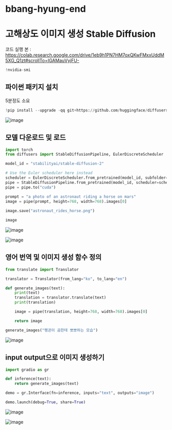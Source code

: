 # bbang-hyung-end
# 고해상도 이미지 생성 Stable Diffusion 
코드 실행 본 : https://colab.research.google.com/drive/1eb9h1PN7HM7oxQKwFMxxUddM5XG_Q1zt#scrollTo=IGAMauVyjFU-

```python
!nvidia-smi
```
## 파이썬 패키지 설치
5분정도 소요
```python
!pip install --upgrade -qq git+https://github.com/huggingface/diffusers.git transformers accelerate scipy xformers gradio translate
```

![image](https://github.com/hsy0511/bbang-hyung-end/assets/104752580/91bb0212-9873-434f-a157-90a77ee11353)

## 모델 다운로드 및 로드
```python
import torch
from diffusers import StableDiffusionPipeline, EulerDiscreteScheduler

model_id = "stabilityai/stable-diffusion-2"

# Use the Euler scheduler here instead
scheduler = EulerDiscreteScheduler.from_pretrained(model_id, subfolder="scheduler")
pipe = StableDiffusionPipeline.from_pretrained(model_id, scheduler=scheduler, revision="fp16", torch_dtype=torch.float16)
pipe = pipe.to("cuda")

prompt = "a photo of an astronaut riding a horse on mars"
image = pipe(prompt, height=768, width=768).images[0]
    
image.save("astronaut_rides_horse.png")

image
```

![image](https://github.com/hsy0511/bbang-hyung-end/assets/104752580/a2cc93e1-09a8-4e86-9c0c-758ef43fb1e6)

![image](https://github.com/hsy0511/bbang-hyung-end/assets/104752580/e4e86d43-2b3e-4fbb-831c-70303c4f43b3)

## 영어 번역 및 이미지 생성 함수 정의
```python
from translate import Translator

translator = Translator(from_lang="ko", to_lang="en")

def generate_images(text):
    print(text)
    translation = translator.translate(text)
    print(translation)

    image = pipe(translation, height=768, width=768).images[0]

    return image

generate_images("펭귄이 곰한테 뽀뽀하는 모습")
```

![image](https://github.com/hsy0511/bbang-hyung-end/assets/104752580/9d27afd4-7c69-4ada-bde2-17ec4b266286)

## input output으로 이미지 생성하기
```python
import gradio as gr

def inference(text):
    return generate_images(text)

demo = gr.Interface(fn=inference, inputs="text", outputs="image")

demo.launch(debug=True, share=True)
```

![image](https://github.com/hsy0511/bbang-hyung-end/assets/104752580/bcc7ef56-58dc-4b05-a302-c562de7a7b96)

![image](https://github.com/hsy0511/bbang-hyung-end/assets/104752580/5c6b326e-9911-4c65-92fe-c7ff7dfa9e89)
